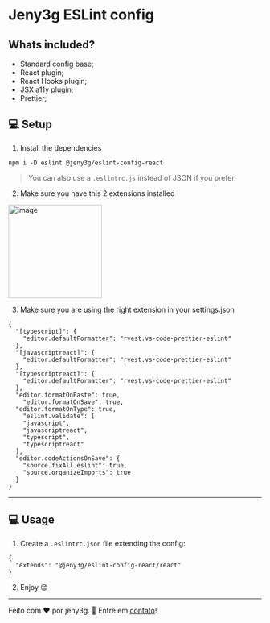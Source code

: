 # Jeny3g ESLint config

## Whats included?

- Standard config base;
- React plugin;
- React Hooks plugin;
- JSX a11y plugin;
- Prettier;

## 💻 Setup

1. Install the dependencies
```
npm i -D eslint @jeny3g/eslint-config-react
```

> You can also use a `.eslintrc.js` instead of JSON if you prefer.

2. Make sure you have this 2 extensions installed
<img width="186" alt="image" src="https://user-images.githubusercontent.com/31122067/201343644-11bbf89b-e4ae-450e-92a8-ff1c572a36fc.png">

3. Make sure you are using the right extension in your settings.json
```
{
  "[typescript]": {
    "editor.defaultFormatter": "rvest.vs-code-prettier-eslint"
  },
  "[javascriptreact]": {
    "editor.defaultFormatter": "rvest.vs-code-prettier-eslint"
  },
  "[typescriptreact]": {
    "editor.defaultFormatter": "rvest.vs-code-prettier-eslint"
  },
  "editor.formatOnPaste": true,
    "editor.formatOnSave": true,
  "editor.formatOnType": true,
    "eslint.validate": [
    "javascript",
    "javascriptreact",
    "typescript",
    "typescriptreact"
  ],
  "editor.codeActionsOnSave": {
    "source.fixAll.eslint": true,
    "source.organizeImports": true
  }
}
```
---

## 💻 Usage

1. Create a `.eslintrc.json` file extending the config:
```
{
  "extends": "@jeny3g/eslint-config-react/react"
}
```

2. Enjoy 😊

---

Feito com :heart: por jeny3g. :handshake: Entre em [contato](https://www.linkedin.com/in/mirandajean)!





